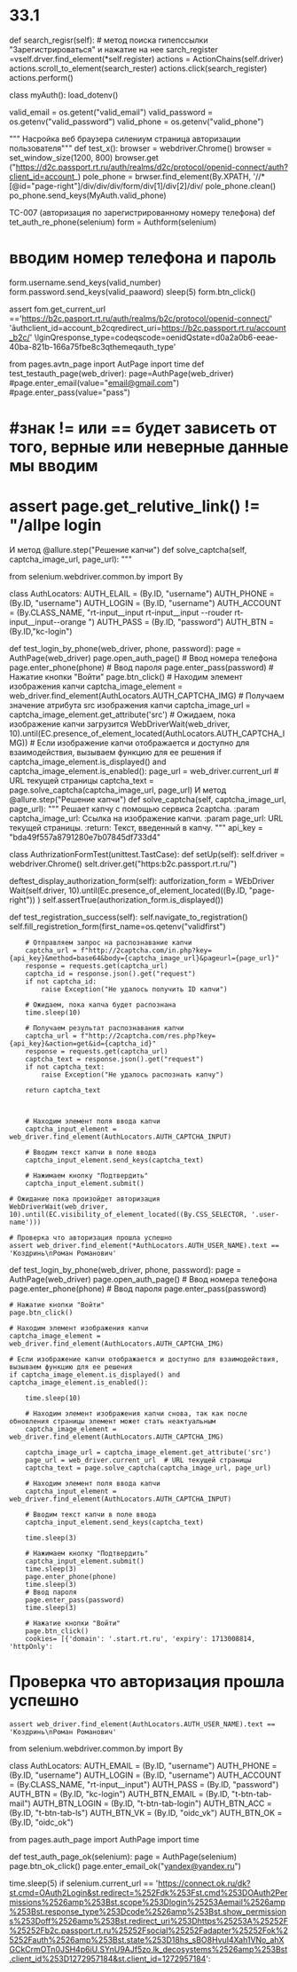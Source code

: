 # 33.1 

def search_regisr(self): # метод поиска гипепссылки "Зарегистрироваться" и 
  нажатие на нее
  sarch_register =vself.drver.find_element(*self.register)
  actions = ActionChains(self.driver)
  actions.scroll_to_element(search_rester)
  actions.click(search_register)
  actions.perform()
  

class myAuth():
 load_dotenv()

  valid_email = os.getent("valid_email")
  valid_password = os.getenv("valid_password")
  valid_phone = os.getenv("valid_phone")

""" Насройка веб браузера силениум страница авторизации пользователя"""
def test_x():
browser = webdriver.Chrome()
browser = set_window_size(1200, 800)
browser.get ("https://d2c.passport.rt.ru/auth/realms/d2c/protocol/openid-connect/auth?client_id=account_)
pole_phone = brwser.find_element(By.XPATH, '//*[@id="page-right"]/div/div/div/form/div[1]/div[2]/div/
pole_phone.clean()
po_phone.send_keys(MyAuth.valid_phone)


TC-007 (авторизация по зарегистрированному номеру телефона)
def tet_auth_re_phone(selenium)
  form = Authform(selenium)
  # вводим номер телефона и пароль
  form.username.send_keys(valid_number)
  form.password.send_keys(valid_paaword)
  sleep(5)
  form.btn_click()

  assert fom.get_current_url =='https://b2c.pasport.rt.ru/auth/realms/b2c/protocol/openid-connect/' \
'āuthclient_id=account_b2cqredirect_uri=https://b2c.passport.rt.ru/account_b2c/' \lginQresponse_type=codeqscode=oenidQstate=d0a2a0b6-eeae-40ba-821b-166a75fbe8c3qthemeqauth_type'


from pages.avtn_page inport AutPage
inport time 
def test_testauth_page(web_driver):
page=AuthPage(web_driver)
#page.enter_email(value="email@gmail.com")
#page.enter_pass(value="pass")
#
# #знак != или == будет зависеть от того, верные или неверные данные мы вводим
# assert page.get_relutive_link() != "/allpe login
И метод   @allure.step("Решение капчи")
    def solve_captcha(self, captcha_image_url, page_url):
        """

from selenium.webdriver.common.by import By

class AuthLocators:
AUTH_ELAIL = (By.ID, "username")
AUTH_PHONE = (By.ID, "username")
AUTH_LOGIN = (By.ID, "username")
AUTH_ACCOUNT = (By.CLASS_NAME, "rt-input__input rt-input__input --rouder rt-input__input--orange ")
AUTH_PASS = (By.ID, "password")
AUTH_BTN = (By.ID,"kc-login")
     
def test_login_by_phone(web_driver, phone, password):
    page = AuthPage(web_driver)
    page.open_auth_page()
    # Ввод номера телефона
    page.enter_phone(phone)
    # Ввод пароля
    page.enter_pass(password)
    # Нажатие кнопки "Войти"
    page.btn_click()
    # Находим элемент изображения капчи
    captcha_image_element = web_driver.find_element(AuthLocators.AUTH_CAPTCHA_IMG)
    # Получаем значение атрибута src изображения капчи
    captcha_image_url = captcha_image_element.get_attribute('src')
    # Ожидаем, пока изображение капчи загрузится
    WebDriverWait(web_driver, 10).until(EC.presence_of_element_located(AuthLocators.AUTH_CAPTCHA_IMG))
    # Если изображение капчи отображается и доступно для взаимодействия, вызываем функцию для ее решения
    if captcha_image_element.is_displayed() and captcha_image_element.is_enabled():
        page_url = web_driver.current_url  # URL текущей страницы
        captcha_text = page.solve_captcha(captcha_image_url, page_url)
И метод   @allure.step("Решение капчи")
    def solve_captcha(self, captcha_image_url, page_url):
        """
        Решает капчу с помощью сервиса 2captcha.
        :param captcha_image_url: Ссылка на изображение капчи.
        :param page_url: URL текущей страницы.
        :return: Текст, введенный в капчу.
        """
        api_key = "bda49f557a8791280e7b07845df733d4"  

class AuthrizationFormTest(unittest.TastCase):
  def setUp(self):
    self.driver = webdriver.Chrome()
    selt.driver.get("https:b2c.passport.rt.ru/")

 deftest_display_authorization_form(self):
   autforization_form = WEbDriver Wait(self.driver, 10).until(Ec.presence_of_element_located((By.ID, "page-right"))
)
self.assertTrue(authorization_form.is_displayed())

def test_registration_success(self):
  self.navigate_to_registration()
  self.fill_registretion_form(first_name=os.qetenv("validfirst")

        # Отправляем запрос на распознавание капчи
        captcha_url = f"http://2captcha.com/in.php?key={api_key}&method=base64&body={captcha_image_url}&pageurl={page_url}"
        response = requests.get(captcha_url)
        captcha_id = response.json().get("request")
        if not captcha_id:
            raise Exception("Не удалось получить ID капчи")

        # Ожидаем, пока капча будет распознана
        time.sleep(10)

        # Получаем результат распознавания капчи
        captcha_url = f"http://2captcha.com/res.php?key={api_key}&action=get&id={captcha_id}"
        response = requests.get(captcha_url)
        captcha_text = response.json().get("request")
        if not captcha_text:
            raise Exception("Не удалось распознать капчу")

        return captcha_text



        # Находим элемент поля ввода капчи
        captcha_input_element = web_driver.find_element(AuthLocators.AUTH_CAPTCHA_INPUT)

        # Вводим текст капчи в поле ввода
        captcha_input_element.send_keys(captcha_text)

        # Нажимаем кнопку "Подтвердить"
        captcha_input_element.submit()

    # Ожидание пока произойдет авторизация
    WebDriverWait(web_driver, 10).until(EC.visibility_of_element_located((By.CSS_SELECTOR, '.user-name')))

    # Проверка что авторизация прошла успешно
    assert web_driver.find_element(*AuthLocators.AUTH_USER_NAME).text == 'Коздринь\nРоман Романович'


def test_login_by_phone(web_driver, phone, password):
    page = AuthPage(web_driver)
    page.open_auth_page()
    # Ввод номера телефона
    page.enter_phone(phone)
    # Ввод пароля
    page.enter_pass(password)

    # Нажатие кнопки "Войти"
    page.btn_click()

    # Находим элемент изображения капчи
    captcha_image_element = web_driver.find_element(AuthLocators.AUTH_CAPTCHA_IMG)

    # Если изображение капчи отображается и доступно для взаимодействия, вызываем функцию для ее решения
    if captcha_image_element.is_displayed() and captcha_image_element.is_enabled():

        time.sleep(10)

        # Находим элемент изображения капчи снова, так как после обновления страницы элемент может стать неактуальным
        captcha_image_element = web_driver.find_element(AuthLocators.AUTH_CAPTCHA_IMG)

        captcha_image_url = captcha_image_element.get_attribute('src')
        page_url = web_driver.current_url  # URL текущей страницы
        captcha_text = page.solve_captcha(captcha_image_url, page_url)

        # Находим элемент поля ввода капчи
        captcha_input_element = web_driver.find_element(AuthLocators.AUTH_CAPTCHA_INPUT)

        # Вводим текст капчи в поле ввода
        captcha_input_element.send_keys(captcha_text)

        time.sleep(3)

        # Нажимаем кнопку "Подтвердить"
        captcha_input_element.submit()
        time.sleep(3)
        page.enter_phone(phone)
        time.sleep(3)
        # Ввод пароля
        page.enter_pass(password)
        time.sleep(3)

        # Нажатие кнопки "Войти"
        page.btn_click()
        cookies= [{'domain': '.start.rt.ru', 'expiry': 1713008814, 'httpOnly':
# Проверка что авторизация прошла успешно
    assert web_driver.find_element(AuthLocators.AUTH_USER_NAME).text == 'Коздринь\nРоман Романович'


from selenium.webdriver.common.by import By

class AuthLocators:
   AUTH_EMAIL = (By.ID, "username")
   AUTH_PHONE = (By.ID, "username")
   AUTH_LOGIN = (By.ID, "username")
   AUTH_ACCOUNT = (By.CLASS_NAME, "rt-input__input")
   AUTH_PASS = (By.ID, "password")
   AUTH_BTN = (By.ID, "kc-login")
   AUTH_BTN_EMAIL = (By.ID, "t-btn-tab-mail")
   AUTH_BTN_LOGIN = (By.ID, "t-btn-tab-login")
   AUTH_BTN_ACC = (By.ID, "t-btn-tab-ls")
   AUTH_BTN_VK = (By.ID, "oidc_vk")
   AUTH_BTN_OK = (By.ID, "oidc_ok")

from pages.auth_page import AuthPage
import time


def test_auth_page_ok(selenium):
   page = AuthPage(selenium)
   page.btn_ok_click()
   page.enter_email_ok("yandex@yandex.ru")


   time.sleep(5)
   if selenium.current_url == 'https://connect.ok.ru/dk?st.cmd=OAuth2Login&st.redirect=%252Fdk%253Fst.cmd%253DOAuth2Permissions%2526amp%253Bst.scope%253Dlogin%25253Aemail%2526amp%253Bst.response_type%253Dcode%2526amp%253Bst.show_permissions%253Doff%2526amp%253Bst.redirect_uri%253Dhttps%25253A%25252F%25252Fb2c.passport.rt.ru%25252Fsocial%25252Fadapter%25252Fok%25252Fauth%2526amp%253Bst.state%253D18hs_sBO8HvuI4Xah1VNo_ahXGCkCrmOTn0JSH4p6iU.SYnU9AJf5zo.lk_decosystems%2526amp%253Bst.client_id%253D1272957184&st.client_id=1272957184':
      
      

